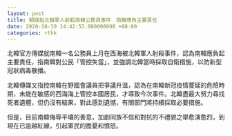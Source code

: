 ```yaml
---
layout: post
title: 朝媒指北韓軍人射殺南韓公務員事件　南韓應負主要責任
date: 2020-10-30 14:42:53.000000000 +08:00
categories: rthk
---
```


北韓官方傳媒就南韓一名公務員上月在西海被北韓軍人射殺事件，認為南韓應負起主要責任，指南韓對公民「管控失當」，並強調北韓當時採取自衛措施，以防新型冠狀病毒散播。

北韓傳媒又指控南韓在野國會議員把爭議升溫，認為在南韓新冠疫情蔓延的危險時期，未能在敏感的西海海上管控本國居民，才導致今次事件。北韓盡最大努力尋找死者遺體，但仍沒有結果，對此感到遺憾，有關部門將持續採取必要措施。

但是，目前南韓侮辱平壤的善意，加劇同族不信和對抗的不禮貌之舉愈演愈烈，到現在已逾越紅線，引起軍民的擔憂和憤怒。
